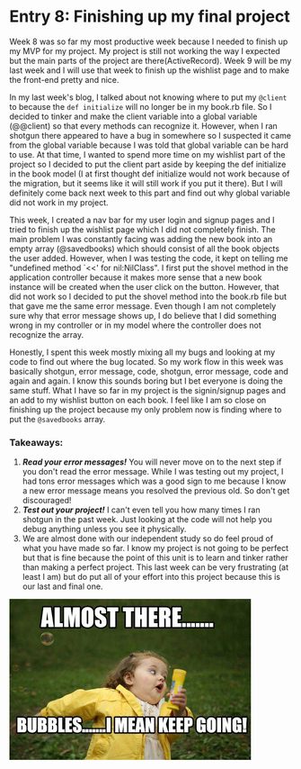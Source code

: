 # Entry 8: Finishing up my final project

Week 8 was so far my most productive week because I needed to finish up my MVP for my project. My project is still not working the way I expected but the main parts of the project are there(ActiveRecord). Week 9 will be my last week and I will use that week to finish up the wishlist page and to make the front-end pretty and nice. 

In my last week's blog, I talked about not knowing where to put my `@client` to because the `def initialize` will no longer be in my book.rb file. So I decided to tinker and make the client variable into a global variable (@@client) so that every methods can recognize it. However, when I ran shotgun there appeared to have a bug in somewhere so I suspected it came from the global variable because I was told that global variable can be hard to use. At that time, I wanted to spend more time on my wishlist part of the project so I decided to put the client part aside by keeping the def initialize in the book model (I at first thought def initialize would not work because of the migration, but it seems like it will still work if you put it there). But I will definitely come back next week to this part and find out why global variable did not work in my project. 

This week, I created a nav bar for my user login and signup pages and I tried to finish up the wishlist page which I did not completely finish. The main problem I was constantly facing was adding the new book into an empty array (@savedbooks) which should consist of all the book objects the user added. However, when I was testing the code, it kept on telling me "undefined method `<<' for nil:NilClass". I first put the shovel method in the application controller because it makes more sense that a new book instance will be created when the user click on the button. However, that did not work so I decided to put the shovel method into the book.rb file but that gave me the same error message. Even though I am not completely sure why that error message shows up, I do believe that I did something wrong in my controller or in my model where the controller does not recognize the array. 

Honestly, I spent this week mostly mixing all my bugs and looking at my code to find out where the bug located. So my work flow in this week was basically shotgun, error message, code, shotgun, error message, code and again and again. I know this sounds boring but I bet everyone is doing the same stuff. What I have so far in my project is the signin/signup pages and an add to my wishlist button on each book. I feel like I am so close on finishing up the project because my only problem now is finding where to put the `@savedbooks` array. 

### Takeaways:
1. ***Read your error messages!*** You will never move on to the next step if you don't read the error message. While I was testing out my project, I had tons error messages which was a good sign to me because I know a new error message means you resolved the previous old. So don't get discouraged!
2. ***Test out your project!*** I can't even tell you how many times I ran shotgun in the past week. Just looking at the code will not help you debug anything unless you see it physically. 
3. We are almost done with our independent study so do feel proud of what you have made so far. I know my project is not going to be perfect but that is fine because the point of this unit is to learn and tinker rather than making a perfect project. This last week can be very frustrating (at least I am) but do put all of your effort into this project because this is our last and final one. 

 <img src="../photo/almost.jpeg"/>
